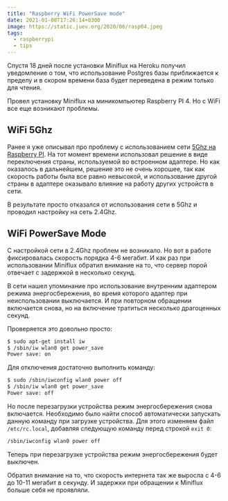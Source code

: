 ```yaml
---
title: "Raspberry WiFi PowerSave mode"
date: 2021-01-08T17:26:14+0300
image: https://static.juev.org/2020/06/rasp04.jpeg
tags:
  - raspberrypi
  - tips
---
```

Спустя 18 дней после установки Miniflux на Heroku получил уведомление о том, что использование Postgres базы приближается к пределу и в скором времени база будет переведена в режим только для чтения.

Провел установку Miniflux на миникомпьютер Raspberry PI 4. Но с WiFi все еще возникают проблемы.

## WiFi 5Ghz

Ранее я уже описывал про проблему с использованием сети [5Ghz на Raspberry PI](https://www.juev.org/2020/06/04/raspberrypi-wifi-5ghz/). На тот момент времени использовал решение в виде переключения страны, используемой во встроенном адаптере. Но как оказалось в дальнейшем, решение это не очень хорошее, так как скорость работы была все равно невысокой, и использование другой страны в адаптере оказывало влияние на работу других устройств в сети.

В результате просто отказался от использования сети в 5Ghz и проводил настройку на сеть 2.4Ghz.

## WiFi PowerSave Mode

С настройкой сети в 2.4Ghz проблем не возникало. Но вот в работе фиксировалась скорость порядка 4-6 мегабит. И как раз при использовании Miniflux обратил внимание на то, что сервер порой отвечает с задержкой в несколько секунд.

В сети нашел упоминание про использование внутренним адаптером режима энергосбережения, во время которого адаптер при неиспользовании выключается. И при повторном обращении включается снова, но на включение тратиться несколько драгоценных секунд.

Проверяется это довольно просто:

```bash
$ sudo apt-get install iw
$ /sbin/iw wlan0 get power_save
Power save: on
```

Для отключения достаточно выполнить команду:

```bash
$ sudo /sbin/iwconfig wlan0 power off
$ /sbin/iw wlan0 get power_save
Power save: off
```

Но после перезагрузки устройства режим энергосбережения снова включается. Необходимо было найти способ автоматически запускать данную команду при загрузке устройства. Для этого изменяем файл `/etc/rc.local`, добавляя следующую команду перед строкой `exit 0`:

```bash
/sbin/iwconfig wlan0 power off
```

Теперь при перезагрузке устройства режим энергосбережения будет выключен.

Обратил внимание на то, что скорость интернета так же выросла с 4-6 до 10-11 мегабит в секунду. И задержки при обращении к Miniflux больше себя не проявляли.
